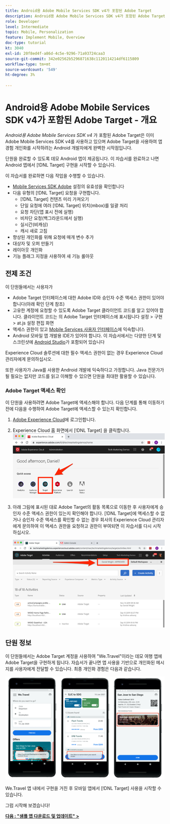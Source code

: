 ```yaml
---
title: Android용 Adobe Mobile Services SDK v4가 포함된 Adobe Target
description: Android용 Adobe Mobile Services SDK v4가 포함된 Adobe Target은 이미 Adobe Mobile Services SDK v4를 사용하고 있으며 Adobe Target을 사용하여 앱 경험 개인화를 시작하려는 Android 개발자에게 완벽한 시작점입니다.
role: Developer
level: Intermediate
topic: Mobile, Personalization
feature: Implement Mobile, Overview
doc-type: tutorial
kt: 3040
exl-id: 20f8ed4f-a86d-4c5e-9296-71a93724caa3
source-git-commit: 342e02562b5296871638c1120114214df6115809
workflow-type: tm+mt
source-wordcount: '549'
ht-degree: 3%

---
```


# Android용 Adobe Mobile Services SDK v4가 포함된 Adobe Target - 개요

_Android용 Adobe Mobile Services SDK v4_ 가 포함된 Adobe Target은 이미 Adobe Mobile Services SDK v4를 사용하고 있으며 Adobe Target을 사용하여 앱 경험 개인화를 시작하려는 Android 개발자에게 완벽한 시작점입니다.

단원을 완료할 수 있도록 데모 Android 앱이 제공됩니다. 이 자습서를 완료하고 나면 Android 앱에서 [!DNL Target] 구현을 시작할 수 있습니다.

이 자습서를 완료하면 다음 작업을 수행할 수 있습니다.

* [Mobile Services SDK Adobe](https://experienceleague.adobe.com/docs/mobile-services/android/getting-started-android/requirements.html?lang=en) 설정의 유효성을 확인합니다
* 다음 유형의 [!DNL Target] 요청을 구현합니다.
   * [!DNL Target] 컨텐츠 미리 가져오기
   * 단일 요청에 여러 [!DNL Target] 위치(mbox)를 일괄 처리
   * 요청 차단(앱 표시 전에 실행)
   * 비차단 요청(백그라운드에서 실행)
   * 실시간(비캐싱)
   * 캐시 새로 고침
* 향상된 개인화를 위해 요청에 매개 변수 추가
* 대상자 및 오퍼 만들기
* 레이아웃 개인화
* 기능 플래그 지정을 사용하여 새 기능 롤아웃

## 전제 조건

이 단원들에서는 사용자가

* Adobe Target 인터페이스에 대한 Adobe ID와 승인자 수준 액세스 권한이 있어야 합니다(아래 확인 단계 참조)
* 고유한 계정에 요청할 수 있도록 Adobe Target 클라이언트 코드를 알고 있어야 합니다. 클라이언트 코드는 의 Adobe Target 인터페이스에 표시됩니다   설정 > 구현 > at.js 설정 편집 화면
* 액세스 권한이 있고 [Mobile Services 사용자 인터페이스](https://mobilemarketing.adobe.com/)에 익숙합니다.
* Android 모바일 앱 개발용 IDE가 있어야 합니다. 이 자습서에서는 다양한 단계 및 스크린샷에 [Android Studio](https://developer.android.com/studio/install)가 포함되어 있습니다

Experience Cloud 솔루션에 대한 필수 액세스 권한이 없는 경우 Experience Cloud 관리자에게 문의하십시오.

또한 사용자가 Java를 사용한 Android 개발에 익숙하다고 가정합니다. Java 전문가가 될 필요는 없지만 코드를 읽고 이해할 수 있으면 단원을 최대한 활용할 수 있습니다.

### Adobe Target 액세스 확인

이 단원을 사용하려면 Adobe Target에 액세스해야 합니다. 다음 단계를 통해 이동하기 전에 다음을 수행하여 Adobe Target에 액세스할 수 있는지 확인합니다.

1. [Adobe Experience Cloud](https://experience.adobe.com/)에 로그인합니다.
1. Experience Cloud 홈 화면에서 [!DNL Target] 을 클릭합니다.
   ![Experience Cloud 홈 화면](assets/aec_homeScreen_clickTarget.png)
1. 아래 그림에 표시된 대로 Adobe Target의 활동 목록으로 이동한 후 사용자에게 승인자 수준 액세스 권한이 있는지 확인해야 합니다. [!DNL Target]에 액세스할 수 없거나 승인자 수준 액세스를 확인할 수 없는 경우 회사의 Experience Cloud 관리자에게 문의하여 이 액세스 권한을 요청하고 권한이 부여되면 이 자습서를 다시 시작하십시오.

   ![Adobe UI](assets/targetUI_approver.png)

## 단원 정보

이 단원들에서는 Adobe Target 계정을 사용하여 &quot;We.Travel&quot;이라는 데모 여행 앱에 Adobe Target을 구현하게 됩니다. 자습서가 끝나면 앱 사용을 기반으로 개인화된 메시지를 사용자에게 전달할 수 있습니다. 최종 개인화 경험은 다음과 같습니다.

![We.Travel 앱 파이널](assets/overview_final_result.jpg)

We.Travel 앱 내에서 구현을 거친 후 모바일 앱에서 [!DNL Target] 사용을 시작할 수 있습니다.

그럼 시작해 보겠습니다!

**[다음 : &quot;샘플 앱 다운로드 및 업데이트&quot; >](download-and-update-the-sample-app.md)**
